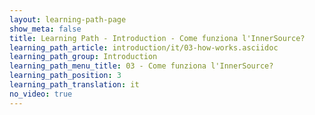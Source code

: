 ```yaml
---
layout: learning-path-page
show_meta: false
title: Learning Path - Introduction - Come funziona l'InnerSource?
learning_path_article: introduction/it/03-how-works.asciidoc
learning_path_group: Introduction
learning_path_menu_title: 03 - Come funziona l'InnerSource?
learning_path_position: 3
learning_path_translation: it
no_video: true
---
```

<!--- This file autogenerated from https://github.com/InnerSourceCommons/InnerSourceLearningPath/blob/master/scripts/generate_learning_path_markdown.js -->